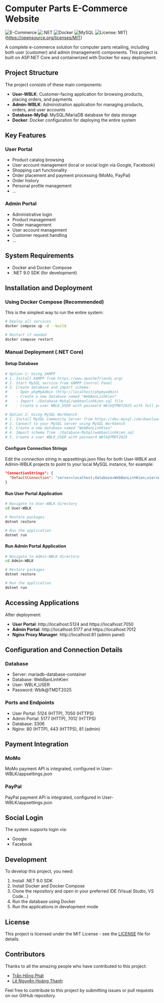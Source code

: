 # Computer Parts E-Commerce Website

![E-Commerce](https://img.shields.io/badge/E--Commerce-Online-brightgreen)
![.NET](https://img.shields.io/badge/.NET-9.0-blue)
![Docker](https://img.shields.io/badge/Docker-Enabled-blue)
![MySQL](https://img.shields.io/badge/Database-MariaDB-orange)
![License: MIT](https://img.shields.io/badge/License-MIT-yellow.svg)](https://opensource.org/licenses/MIT)

A complete e-commerce solution for computer parts retailing, including both user (customer) and admin (management) components. This project is built on ASP.NET Core and containerized with Docker for easy deployment.

## Project Structure

The project consists of these main components:

- **User-WBLK**: Customer-facing application for browsing products, placing orders, and payments
- **Admin-WBLK**: Administration application for managing products, orders, and user accounts
- **Database-MySql**: MySQL/MariaDB database for data storage
- **Docker**: Docker configuration for deploying the entire system

## Key Features

### User Portal
- Product catalog browsing
- User account management (local or social login via Google, Facebook)
- Shopping cart functionality
- Order placement and payment processing (MoMo, PayPal)
- Order history
- Personal profile management
- ...

### Admin Portal
- Administrative login
- Product management
- Order management
- User account management
- Customer request handling
- ...

## System Requirements

- Docker and Docker Compose
- .NET 9.0 SDK (for development)

## Installation and Deployment

### Using Docker Compose (Recommended)

This is the simplest way to run the entire system:

```bash
# Deploy all services
docker compose up -d --build

# Restart if needed
docker compose restart
```

### Manual Deployment (.NET Core)

#### Setup Database
```bash
# Option 1: Using XAMPP
# 1. Install XAMPP from https://www.apachefriends.org/
# 2. Start MySQL service from XAMPP Control Panel
# 3. Create database and import schema:
#    - Open phpMyAdmin (http://localhost/phpmyadmin)
#    - Create a new database named "WebBanLinhKien"
#    - Import ./Database-MySql/webbanlinhkien.sql file
#    - Create a user WBLK_USER with password Wblk@TMDT2025 with full privileges

# Option 2: Using MySQL Workbench
# 1. Install MySQL Community Server from https://dev.mysql.com/downloads/
# 2. Connect to your MySQL server using MySQL Workbench
# 3. Create a new database named "WebBanLinhKien"
# 4. Import schema from ./Database-MySql/webbanlinhkien.sql
# 5. Create a user WBLK_USER with password Wblk@TMDT2025
```

#### Configure Connection Strings
Edit the connection string in appsettings.json files for both User-WBLK and Admin-WBLK projects to point to your local MySQL instance, for example:
```json
"ConnectionStrings": {
  "DefaultConnection": "server=localhost;database=WebBanLinhKien;user=WBLK_USER;password=Wblk@TMDT2025"
}
```

#### Run User Portal Application
```bash
# Navigate to User-WBLK directory
cd User-WBLK

# Restore packages
dotnet restore

# Run the application
dotnet run
```

#### Run Admin Portal Application
```bash
# Navigate to Admin-WBLK directory
cd Admin-WBLK

# Restore packages
dotnet restore

# Run the application
dotnet run
```

## Accessing Applications

After deployment:

- **User Portal**: http://localhost:5124 and https://localhost:7050
- **Admin Portal**: http://localhost:5177 and https://localhost:7012
- **Nginx Proxy Manager**: http://localhost:81 (admin panel)

## Configuration and Connection Details

### Database
- Server: mariadb-database-container
- Database: WebBanLinhKien
- User: WBLK_USER
- Password: Wblk@TMDT2025

### Ports and Endpoints
- User Portal: 5124 (HTTP), 7050 (HTTPS)
- Admin Portal: 5177 (HTTP), 7012 (HTTPS)
- Database: 3306
- Nginx: 80 (HTTP), 443 (HTTPS), 81 (admin)

## Payment Integration

### MoMo
MoMo payment API is integrated, configured in User-WBLK/appsettings.json

### PayPal
PayPal payment API is integrated, configured in User-WBLK/appsettings.json

## Social Login

The system supports login via:
- Google
- Facebook

## Development

To develop this project, you need:
1. Install .NET 9.0 SDK
2. Install Docker and Docker Compose
3. Clone the repository and open in your preferred IDE (Visual Studio, VS Code...)
4. Run the database using Docker
5. Run the applications in development mode

## License

This project is licensed under the MIT License - see the [LICENSE](LICENSE) file for details.

## Contributors

Thanks to all the amazing people who have contributed to this project:

- [Trần Hồng Phát](https://github.com/ThePinkKitten)
- [Lê Nguyễn Hoàng Thanh](https://github.com/KevzCz)

Feel free to contribute to this project by submitting issues or pull requests on our GitHub repository. 